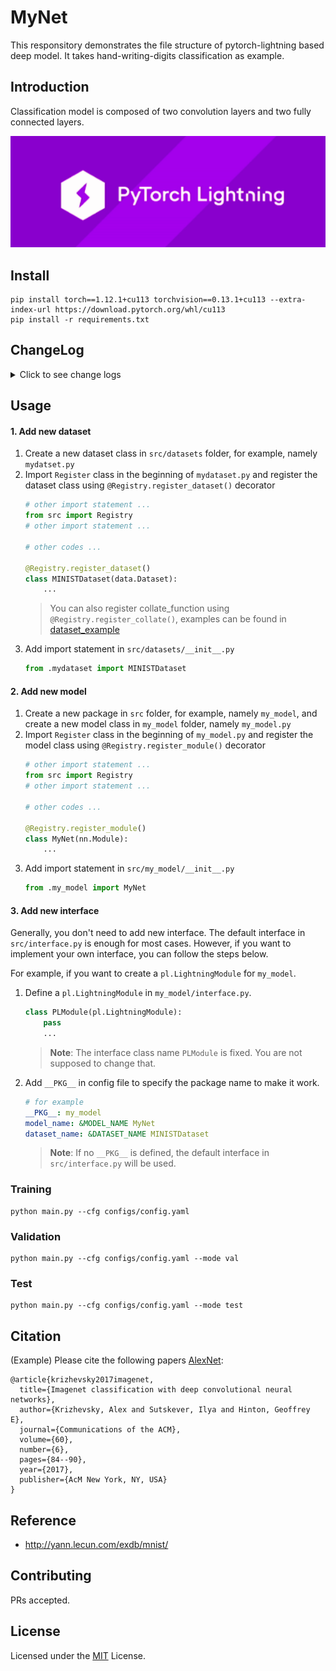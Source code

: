 # MyNet
This responsitory demonstrates the file structure of pytorch-lightning based deep model. It takes hand-writing-digits classification as example.

## Introduction

Classification model is composed of two convolution layers and two fully connected layers.

![pytorch-lightning](assets/images/lightning.png)

## Install

```
pip install torch==1.12.1+cu113 torchvision==0.13.1+cu113 --extra-index-url https://download.pytorch.org/whl/cu113
pip install -r requirements.txt
```

## ChangeLog
<details>
  <summary>Click to see change logs</summary>
  
  #### 2024.04.11 update
  - [x] Multiple train/validation/test datasets support
  - [x] Introducing Register mechanism to further clean codes
  - [x] Fix the bug where `reload_dataloaders_every_n_epochs` fails.
  - [ ] kfold
</details>

## Usage
#### 1. Add new dataset
1. Create a new dataset class in `src/datasets` folder, for example, namely `mydatset.py`
2. Import `Register` class in the beginning of `mydataset.py` and register the dataset class using `@Registry.register_dataset()` decorator
    ```python
    # other import statement ...
    from src import Registry
    # other import statement ...

    # other codes ...

    @Registry.register_dataset()
    class MINISTDataset(data.Dataset):
        ...
    ```
    > You can also register collate_function using `@Registry.register_collate()`, examples can be found in [dataset_example](src/datasets/minist_dataset.py)
3. Add import statement in `src/datasets/__init__.py`
    ```python
    from .mydataset import MINISTDataset
    ```

#### 2. Add new model
1. Create a new package in `src` folder, for example, namely `my_model`, and create a new model class in `my_model` folder, namely `my_model.py`
2. Import `Register` class in the beginning of `my_model.py` and register the model class using `@Registry.register_module()` decorator
    ```python
    # other import statement ...
    from src import Registry
    # other import statement ...

    # other codes ...

    @Registry.register_module()
    class MyNet(nn.Module):
        ...
    ```
3. Add import statement in `src/my_model/__init__.py`
    ```python
    from .my_model import MyNet
    ```

#### 3. Add new interface
Generally, you don't need to add new interface. The default interface in `src/interface.py` is enough for most cases. However, if you want to implement your own interface, you can follow the steps below.

For example, if you want to create a `pl.LightningModule` for `my_model`. 
1. Define a `pl.LightningModule` in `my_model/interface.py`.
    ```python
    class PLModule(pl.LightningModule):
        pass
        ...
    ```
    > **Note**: The interface class name `PLModule` is fixed. You are not supposed to change that.  
2. Add `__PKG__` in config file to specify the package name to make it work.

    ```yaml
    # for example
    __PKG__: my_model
    model_name: &MODEL_NAME MyNet
    dataset_name: &DATASET_NAME MINISTDataset
    ```
    > **Note**: If no `__PKG__` is defined, the default interface in `src/interface.py` will be used.

### Training

```shell
python main.py --cfg configs/config.yaml
```

### Validation

```shell
python main.py --cfg configs/config.yaml --mode val
```

### Test

```shell
python main.py --cfg configs/config.yaml --mode test
```

## Citation

(Example) Please cite the following papers [AlexNet](https://dl.acm.org/doi/pdf/10.1145/3065386):

```text
@article{krizhevsky2017imagenet,
  title={Imagenet classification with deep convolutional neural networks},
  author={Krizhevsky, Alex and Sutskever, Ilya and Hinton, Geoffrey E},
  journal={Communications of the ACM},
  volume={60},
  number={6},
  pages={84--90},
  year={2017},
  publisher={AcM New York, NY, USA}
}
```

## Reference

* http://yann.lecun.com/exdb/mnist/

## Contributing

PRs accepted.

## License

Licensed under the [MIT](LICENSE) License.
